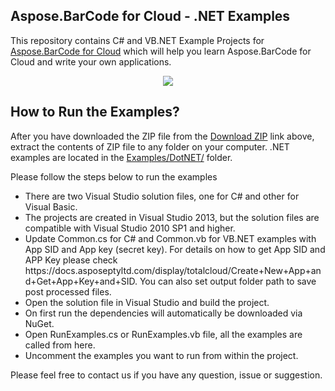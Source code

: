 ## Aspose.BarCode for Cloud - .NET Examples

This repository contains C# and VB.NET Example Projects for [Aspose.BarCode for Cloud](http://www.aspose.com/products/barcode/cloud) which will help you learn Aspose.BarCode for Cloud and write your own applications.


<p align="center">
  <a title="Download Examples ZIP" href="https://github.com/aspose-barcode/Aspose.BarCode-for-Cloud/archive/master.zip">
	<img src="https://raw.github.com/AsposeExamples/java-examples-dashboard/master/images/downloadZip-Button-Large.png" />
  </a>
</p>

## How to Run the Examples?

After you have downloaded the ZIP file from the [Download ZIP](https://github.com/aspose-barcode/Aspose.BarCode-for-Cloud/archive/master.zip) link above, extract the contents of ZIP file to any folder on your computer. .NET examples are located in the [Examples/DotNET/](DotNET) folder. 

Please follow the steps below to run the examples
<ul>
<li>There are two Visual Studio solution files, one for C# and other for Visual Basic.</li>
<li>The projects are created in Visual Studio 2013, but the solution files are compatible with Visual Studio 2010 SP1 and higher.</li>
<li>Update Common.cs for C# and Common.vb for VB.NET examples with App SID and App key (secret key). For details on how to get App SID and APP Key please check https://docs.asposeptyltd.com/display/totalcloud/Create+New+App+and+Get+App+Key+and+SID. You can also set output folder path to save post processed files.</li>
<li>Open the solution file in Visual Studio and build the project.</li>
<li>On first run the dependencies will automatically be downloaded via NuGet.</li>
<li>Open RunExamples.cs or RunExamples.vb file, all the examples are called from here.</li>
<li>Uncomment the examples you want to run from within the project.</li>

</ul>

Please feel free to contact us if you have any question, issue or suggestion.


